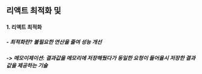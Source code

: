## 리액트 최적화 및
#### 1. 리액트 최적화
##### - 최적화란? 불필요한 연산을 줄여 성능 개선 
##### -> 메모이제이션: 결과값을 메모리에 저장해뒀다가 동일한 요청이 들어올시 저장한 결과값을 제공하는 기술
#####
